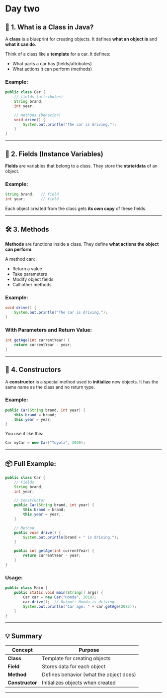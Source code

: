# Day two

## 🧱 **1. What is a Class in Java?**

A **class** is a blueprint for creating objects. It defines **what an object is** and **what it can do**.

Think of a class like a **template** for a car. It defines:

- What parts a car has (fields/attributes)
- What actions it can perform (methods)

### Example:

```java
public class Car {
    // fields (attributes)
    String brand;
    int year;

    // methods (behavior)
    void drive() {
        System.out.println("The car is driving.");
    }
}
```

---

## 🧩 **2. Fields (Instance Variables)**

**Fields** are variables that belong to a class. They store the **state/data** of an object.

### Example:

```java
String brand;   // field
int year;       // field
```

Each object created from the class gets **its own copy** of these fields.

---

## 🛠️ **3. Methods**

**Methods** are functions inside a class. They define **what actions the object can perform**.

A method can:

- Return a value
- Take parameters
- Modify object fields
- Call other methods

### Example:

```java
void drive() {
    System.out.println("The car is driving.");
}
```

### With Parameters and Return Value:

```java
int getAge(int currentYear) {
    return currentYear - year;
}
```

---

## 🧪 **4. Constructors**

A **constructor** is a special method used to **initialize** new objects. It has the same name as the class and no return type.

### Example:

```java
public Car(String brand, int year) {
    this.brand = brand;
    this.year = year;
}
```

You use it like this:

```java
Car myCar = new Car("Toyota", 2020);
```

---

## 📦 Full Example:

```java
public class Car {
    // Fields
    String brand;
    int year;

    // Constructor
    public Car(String brand, int year) {
        this.brand = brand;
        this.year = year;
    }

    // Method
    public void drive() {
        System.out.println(brand + " is driving.");
    }

    public int getAge(int currentYear) {
        return currentYear - year;
    }
}
```

### Usage:

```java
public class Main {
    public static void main(String[] args) {
        Car car = new Car("Honda", 2018);
        car.drive();  // Output: Honda is driving.
        System.out.println("Car age: " + car.getAge(2025));
    }
}
```

---

## 💡 Summary

| Concept         | Purpose                                 |
| --------------- | --------------------------------------- |
| **Class**       | Template for creating objects           |
| **Field**       | Stores data for each object             |
| **Method**      | Defines behavior (what the object does) |
| **Constructor** | Initializes objects when created        |

---
